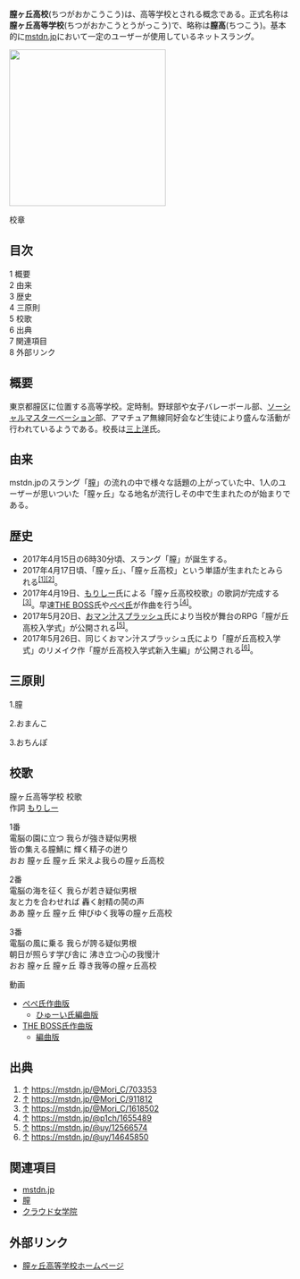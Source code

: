 <div>

**膣ヶ丘高校**(ちつがおかこうこう)は、高等学校とされる概念である。正式名称は**膣ヶ丘高等学校**(ちつがおかこうとうがっこう)で、略称は**膣高**(ちつこう)。基本的に[mstdn.jp](/Mstdn.jp "Mstdn.jp")において一定のユーザーが使用しているネットスラング。

<div>

<div>

[<img src="/images/thumb/4/48/Titsugaoka.png/280px-Titsugaoka.png" srcset="/images/thumb/4/48/Titsugaoka.png/420px-Titsugaoka.png 1.5x, /images/4/48/Titsugaoka.png 2x" width="280" height="280" />](/%E3%83%95%E3%82%A1%E3%82%A4%E3%83%AB:Titsugaoka.png)

<div>

<div>

[](/%E3%83%95%E3%82%A1%E3%82%A4%E3%83%AB:Titsugaoka.png "拡大")

</div>

校章

</div>

</div>

</div>

<div id="toc">

<div lang="ja" dir="ltr">

## 目次

</div>

-   [1 概要](#.E6.A6.82.E8.A6.81)
-   [2 由来](#.E7.94.B1.E6.9D.A5)
-   [3 歴史](#.E6.AD.B4.E5.8F.B2)
-   [4 三原則](#.E4.B8.89.E5.8E.9F.E5.89.87)
-   [5 校歌](#.E6.A0.A1.E6.AD.8C)
-   [6 出典](#.E5.87.BA.E5.85.B8)
-   [7 関連項目](#.E9.96.A2.E9.80.A3.E9.A0.85.E7.9B.AE)
-   [8 外部リンク](#.E5.A4.96.E9.83.A8.E3.83.AA.E3.83.B3.E3.82.AF)

</div>

## 概要

東京都膣区に位置する高等学校。定時制。野球部や女子バレーボール部、[ソーシャルマスターベーション](/index.php?title=%E3%82%BD%E3%83%BC%E3%82%B7%E3%83%A3%E3%83%AB%E3%83%9E%E3%82%B9%E3%82%BF%E3%83%BC%E3%83%99%E3%83%BC%E3%82%B7%E3%83%A7%E3%83%B3&action=edit&redlink=1 "ソーシャルマスターベーション (存在しないページ)")部、アマチュア無線同好会など生徒により盛んな活動が行われているようである。校長は<a href="https://mstdn.jp/@mikamiyoh" rel="nofollow">三上洋</a>氏。

## 由来

mstdn.jpのスラング「[膣](/%E8%86%A3 "膣")」の流れの中で様々な話題の上がっていた中、1人のユーザーが思いついた「膣ヶ丘」なる地名が流行しその中で生まれたのが始まりである。

## 歴史

-   2017年4月15日の6時30分頃、スラング「膣」が誕生する。
-   2017年4月17日頃、「膣ヶ丘」、「膣ヶ丘高校」という単語が生まれたとみられる<sup>[\[1\]](#cite_note-1)[\[2\]](#cite_note-2)</sup>。
-   2017年4月19日、<a href="https://mstdn.jp/@Mori_C" rel="nofollow">もりしー</a>氏による「膣ヶ丘高校校歌」の歌詞が完成する<sup>[\[3\]](#cite_note-3)</sup>。早速<a href="https://mstdn.jp/@THE_BOSS" rel="nofollow">THE BOSS</a>氏や<a href="https://mstdn.jp/@p1ch" rel="nofollow">ぺぺ氏</a>が作曲を行う<sup>[\[4\]](#cite_note-4)</sup>。
-   2017年5月20日、<a href="https://mstdn.jp/@uy" rel="nofollow">おマン汁スプラッシュ</a>氏により当校が舞台のRPG「膣が丘高校入学式」が公開される<sup>[\[5\]](#cite_note-5)</sup>。
-   2017年5月26日、同じくおマン汁スプラッシュ氏により「膣が丘高校入学式」のリメイク作「膣が丘高校入学式新入生編」が公開される<sup>[\[6\]](#cite_note-6)</sup>。

## 三原則

1.膣

2.おまんこ

3.おちんぽ

  

## 校歌

膣ヶ丘高等学校 校歌  
作詞 <a href="https://mstdn.jp/@Mori_C" rel="nofollow">もりしー</a>

<!-- -->

1番  
電脳の園に立つ 我らが強き疑似男根  
皆の集える膣鯖に 輝く精子の迸り  
おお 膣ヶ丘 膣ヶ丘 栄えよ我らの膣ヶ丘高校

<!-- -->

2番  
電脳の海を征く 我らが若き疑似男根  
友と力を合わせれば 轟く射精の鬨の声  
ああ 膣ヶ丘 膣ヶ丘 伸びゆく我等の膣ヶ丘高校

<!-- -->

3番  
電脳の風に乗る 我らが誇る疑似男根  
朝日が照らす学び舎に 沸き立つ心の我慢汁  
おお 膣ヶ丘 膣ヶ丘 尊き我等の膣ヶ丘高校

動画

-   <a href="https://media.mstdn.jp/images/media_attachments/files/002/659/415/original/bcb9f2f7f6334814.mp4" rel="nofollow">ぺぺ氏作曲版</a>
    -   <a href="https://media.mstdn.jp/images/media_attachments/files/000/196/386/original/d489926f4d1cac02.mp4" rel="nofollow">ひゅーい氏編曲版</a>
-   <a href="https://media.mstdn.jp/images/media_attachments/files/000/195/507/original/6da1f0f36303f90d.mp4" rel="nofollow">THE BOSS氏作曲版</a>
    -   <a href="https://media.mstdn.jp/images/media_attachments/files/002/694/597/original/5ebed64f2ec1a9bc.mp4" rel="nofollow">編曲版</a>

## 出典

<div>

1.  <span id="cite_note-1">[↑](#cite_ref-1) <a href="https://mstdn.jp/@Mori_C/703353" rel="nofollow">https://mstdn.jp/@Mori_C/703353</a></span>
2.  <span id="cite_note-2">[↑](#cite_ref-2) <a href="https://mstdn.jp/@Mori_C/911812" rel="nofollow">https://mstdn.jp/@Mori_C/911812</a></span>
3.  <span id="cite_note-3">[↑](#cite_ref-3) <a href="https://mstdn.jp/@Mori_C/1618502" rel="nofollow">https://mstdn.jp/@Mori_C/1618502</a></span>
4.  <span id="cite_note-4">[↑](#cite_ref-4) <a href="https://mstdn.jp/@p1ch/1655489" rel="nofollow">https://mstdn.jp/@p1ch/1655489</a></span>
5.  <span id="cite_note-5">[↑](#cite_ref-5) <a href="https://mstdn.jp/@uy/12566574" rel="nofollow">https://mstdn.jp/@uy/12566574</a></span>
6.  <span id="cite_note-6">[↑](#cite_ref-6) <a href="https://mstdn.jp/@uy/14645850" rel="nofollow">https://mstdn.jp/@uy/14645850</a></span>

</div>

## 関連項目

-   [mstdn.jp](/Mstdn.jp "Mstdn.jp")
-   [膣](/%E8%86%A3 "膣")
-   [クラウド女学院](/%E3%82%AF%E3%83%A9%E3%82%A6%E3%83%89%E5%A5%B3%E5%AD%A6%E9%99%A2 "クラウド女学院")

## 外部リンク

-   <a href="http://titugaoka.crayonsite.net/" rel="nofollow">膣ヶ丘高等学校ホームページ</a>

</div>
